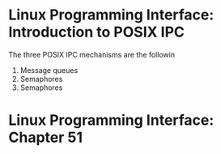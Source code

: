 # Linux Programming Interface: Introduction to POSIX IPC

The three POSIX IPC mechanisms are the followin
1. Message queues
2. Semaphores 
3. Semaphores 


# Linux Programming Interface: Chapter 51
